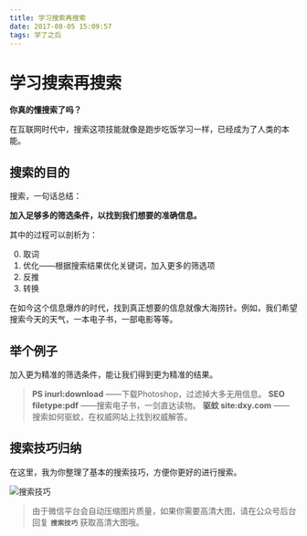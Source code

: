 ```yaml
---
title: 学习搜索再搜索
date: 2017-08-05 15:09:57
tags: 学了之后
---
```


# 学习搜索再搜索

**你真的懂搜索了吗？**

在互联网时代中，搜索这项技能就像是跑步吃饭学习一样，已经成为了人类的本能。

## 搜索的目的

搜索，一句话总结：

 **加入足够多的筛选条件，以找到我们想要的准确信息。** 
 
其中的过程可以剖析为：

0. 取词
1. 优化——根据搜索结果优化关键词，加入更多的筛选项
2. 反推
3. 转换

在如今这个信息爆炸的时代，找到真正想要的信息就像大海捞针。例如，我们希望搜索今天的天气，一本电子书，一部电影等等。

## 举个例子

加入更为精准的筛选条件，能让我们得到更为精准的结果。

> **PS inurl:download** ——下载Photoshop，过滤掉大多无用信息。
> **SEO filetype:pdf**     ——搜索电子书，一剑直达读物。
> **驱蚊 site:dxy.com**  ——搜索如何驱蚊，在权威网站上找到权威解答。

## 搜索技巧归纳

在这里，我为你整理了基本的搜索技巧，方便你更好的进行搜索。

![搜索技巧](http://osd9kk2in.bkt.clouddn.com/搜索技巧.png)

> 由于微信平台会自动压缩图片质量，如果你需要高清大图，请在公众号后台回复 **`搜索技巧`** 获取高清大图哦。

